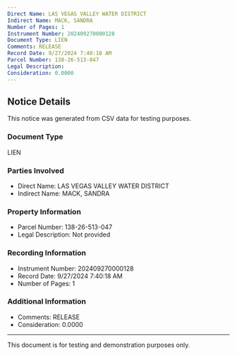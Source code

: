 ```yaml
---
Direct Name: LAS VEGAS VALLEY WATER DISTRICT
Indirect Name: MACK, SANDRA
Number of Pages: 1
Instrument Number: 202409270000128
Document Type: LIEN
Comments: RELEASE
Record Date: 9/27/2024 7:40:18 AM
Parcel Number: 138-26-513-047
Legal Description: 
Consideration: 0.0000
---
```


## Notice Details

This notice was generated from CSV data for testing purposes.

### Document Type
LIEN

### Parties Involved
- Direct Name: LAS VEGAS VALLEY WATER DISTRICT
- Indirect Name: MACK, SANDRA

### Property Information
- Parcel Number: 138-26-513-047
- Legal Description: Not provided

### Recording Information
- Instrument Number: 202409270000128
- Record Date: 9/27/2024 7:40:18 AM
- Number of Pages: 1

### Additional Information
- Comments: RELEASE
- Consideration: 0.0000

---

This document is for testing and demonstration purposes only.
